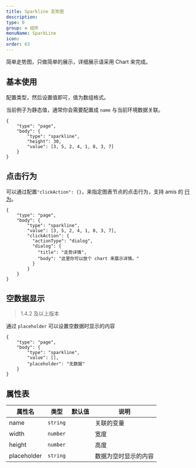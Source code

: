 ```yaml
---
title: Sparkline 走势图
description:
type: 0
group: ⚙ 组件
menuName: SparkLine
icon:
order: 63
---
```


简单走势图，只做简单的展示，详细展示请采用 Chart 来完成。

## 基本使用

配置类型，然后设置值即可，值为数组格式。

当前例子为静态值，通常你会需要配置成 `name` 与当前环境数据关联。

```schema
{
    "type": "page",
    "body": {
        "type": "sparkline",
        "height": 30,
        "value": [3, 5, 2, 4, 1, 8, 3, 7]
    }
}
```

## 点击行为

可以通过配置`"clickAction": {}`，来指定图表节点的点击行为，支持 amis 的 [行为](./action)。

```schema
{
    "type": "page",
    "body": {
        "type": "sparkline",
        "value": [3, 5, 2, 4, 1, 8, 3, 7],
        "clickAction": {
          "actionType": "dialog",
          "dialog": {
            "title": "走势详情",
            "body": "这里你可以放个 chart 来展示详情。"
          }
        }
    }
}
```

## 空数据显示

> 1.4.2 及以上版本

通过 `placeholder` 可以设置空数据时显示的内容

```schema
{
    "type": "page",
    "body": {
        "type": "sparkline",
        "value": [],
        "placeholder": "无数据"
    }
}
```

## 属性表

| 属性名      | 类型     | 默认值 | 说明                 |
| ----------- | -------- | ------ | -------------------- |
| name        | `string` |        | 关联的变量           |
| width       | `number` |        | 宽度                 |
| height      | `number` |        | 高度                 |
| placeholder | `string` |        | 数据为空时显示的内容 |
